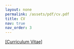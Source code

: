 ```yaml
---
layout: none
permalink: /assets/pdf/cv.pdf
title: CV
nav: true
nav_order: 3
---
```

<a href="assets/pdf/cv.pdf" target="_blank" rel="noopener noreferrer">[Curriculum Vitae]</a>